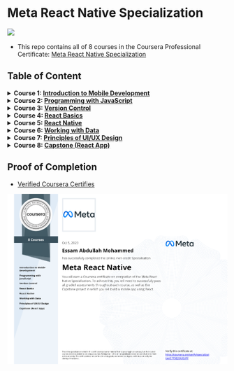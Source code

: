# Meta React Native Specialization

<img src="./logo.avif">

- This repo contains all of 8 courses in the Coursera Professional Certificate: [Meta React Native Specialization](https://www.coursera.org/specializations/meta-react-native)

## Table of Content

<details>
<summary><b>Course 1: </b><a href=""><b>Introduction to Mobile Development</b></a></summary>

  * Week 1: [Mobile Applications](https://github.com/x39OME/Meta-React-Native-Specialization/tree/main/1-%20Introduction%20to%20Mobile%20Development/Week%201%20-%20%20Mobile%20Applications)
  * Week 2: [Introduction to HTML and CSS](https://github.com/x39OME/Meta-React-Native-Specialization/tree/main/1-%20Introduction%20to%20Mobile%20Development/Week%202%20-%20%20Introduction%20to%20HTML%20and%20CSS)
  * Week 3: [React and React Native](https://github.com/x39OME/Meta-React-Native-Specialization/tree/main/1-%20Introduction%20to%20Mobile%20Development/Week%203%20-%20%20React%20and%20React%20Native)
  * Week 4: [Course summary and graded assessment](https://github.com/x39OME/Meta-React-Native-Specialization/tree/main/1-%20Introduction%20to%20Mobile%20Development/Week%204%20-%20Course%20summary%20and%20graded%20assessment)
</details>

<details>
<summary><b>Course 2: </b><a href="https://github.com/x39OME/Meta-Front-End-Developer-Professional-Certificate/tree/main/2%20-%20Programming%20with%20JavaScript"><b>Programming with JavaScript</b></a></summary>

  * Week 1: [Introduction to Javascript](https://github.com/x39OME/Meta-React-Native-Specialization/tree/main/2%20-%20Programming%20with%20JavaScript/Week%201%20-%20Introduction%20to%20Javascript)
  * Week 2: [The Building Blocks of a Program](https://github.com/x39OME/Meta-React-Native-Specialization/tree/main/2%20-%20Programming%20with%20JavaScript/Week%202%20-%20The%20Building%20Blocks%20of%20a%20Program)
  * Week 3: [Programming Paradigms](https://github.com/x39OME/Meta-React-Native-Specialization/tree/main/2%20-%20Programming%20with%20JavaScript/Week%203%20-%20Programming%20Paradigms)
  * Week 4: [Testing](https://github.com/x39OME/Meta-React-Native-Specialization/tree/main/2%20-%20Programming%20with%20JavaScript/Week%204%20-%20Testing)
  * Week 5: [End-of-Course Graded Assessment](https://github.com/x39OME/Meta-React-Native-Specialization/tree/main/2%20-%20Programming%20with%20JavaScript/Week%205%20-%20End-of-Course%20Graded%20Assessment)
</details>

<details>
<summary><b>Course 3: </b><a href="#"><b>Version Control</b></a></summary>

  * Week 1: [Software collaboration](https://github.com/x39OME/Meta-React-Native-Specialization/tree/main/3%20-%20Version%20Control/Week%201%20-%20Software%20collaboration)
  * Week 2: [Command Line](https://github.com/x39OME/Meta-React-Native-Specialization/tree/main/3%20-%20Version%20Control/Week%202%20-%20Command%20Line)
  * Week 3: [Working with Git](https://github.com/x39OME/Meta-React-Native-Specialization/tree/main/3%20-%20Version%20Control/Week%203%20-%20Working%20with%20Git)
  * Week 4: [Graded Assessment](https://github.com/x39OME/Meta-React-Native-Specialization/tree/main/3%20-%20Version%20Control/Week%204%20-%20Graded%20Assessment)
</details>


<details>
<summary><b>Course 4: </b><a href="#"><b>React Basics</b></a></summary>

  * Week 1: [React Components](https://github.com/x39OME/Meta-React-Native-Specialization/tree/main/4%20-%20React%20Basics/Week%201%20-%20React%20Components)
  * Week 2: [Data and State](https://github.com/x39OME/Meta-React-Native-Specialization/tree/main/4%20-%20React%20Basics/Week%202%20-%20Data%20and%20State)
  * Week 3: [Navigation, Updating and Assets in React.js](https://github.com/x39OME/Meta-React-Native-Specialization/tree/main/4%20-%20React%20Basics/Week%203%20-%20Navigation%2C%20Updating%20and%20Assets%20in%20React.js)
  * Week 4: [Your first React app](https://github.com/x39OME/Meta-React-Native-Specialization/tree/main/4%20-%20React%20Basics/Week%204%20-%20Your%20first%20React%20app/calculator-app)
</details>

<details>
<summary><b>Course 5: </b><a href="https://github.com/x39OME/Meta-React-Native-Specialization/tree/main/5%20-%20React%20Native"><b>React Native</b></a></summary>

  * Week 1: [Introduction to React Native](https://github.com/x39OME/Meta-React-Native-Specialization/tree/main/5%20-%20React%20Native/Week%201%20-%20Introduction%20to%20React%20Native)
  * Week 2: [Lists and Text Input in React Native](https://github.com/x39OME/Meta-React-Native-Specialization/tree/main/5%20-%20React%20Native/Week%202%20-%20Lists%20and%20Text%20Input%20in%20React%20Native)
  * Week 3: [Pressable, Images and Hooks in React Native](https://github.com/x39OME/Meta-React-Native-Specialization/tree/main/5%20-%20React%20Native/Week%203%20-%20Pressable%2C%20Images%20and%20Hooks%20in%20React%20Native)
  * Week 4: [React Navigation](https://github.com/x39OME/Meta-React-Native-Specialization/tree/main/5%20-%20React%20Native/Week%204%20-%20React%20Navigation)
  * Week 5: [Final project assessment](https://github.com/x39OME/Meta-React-Native-Specialization/tree/main/5%20-%20React%20Native/Week%205%20-%20Final%20project%20assessment)
</details>

<details>
<summary><b>Course 6: </b><a href="https://github.com/x39OME/Meta-React-Native-Specialization/tree/main/6%20-%20Working%20with%20Data"><b>Working with Data</b></a></summary>

  * Week 1: [Introduction to REST APIs](https://github.com/x39OME/Meta-React-Native-Specialization/tree/main/6%20-%20Working%20with%20Data/Week%201)
  * Week 2: [Interacting with REST APIs in React Native](https://github.com/x39OME/Meta-React-Native-Specialization/tree/main/6%20-%20Working%20with%20Data/Week%202)
  * Week 3: [Introduction to Databases & SQL](https://github.com/x39OME/Meta-React-Native-Specialization/tree/main/6%20-%20Working%20with%20Data/Week%203)
  * Week 4: [Data in React Native](https://github.com/x39OME/Meta-React-Native-Specialization/tree/main/6%20-%20Working%20with%20Data/Week%204)
  * Week 5: [Project assessment](https://github.com/x39OME/Meta-React-Native-Specialization/tree/main/6%20-%20Working%20with%20Data/Week%205)
</details>

<details>
<summary><b>Course 7: </b><a href=""><b>Principles of UI/UX Design</b></a></summary>

  * Week 1: [Introduction to UX and UI design](https://github.com/x39OME/Meta-React-Native-Specialization/tree/main/7%20-%20Principles%20of%20UX-UI%20Design/Week%201%20-%20Introduction%20to%20UX%20and%20UI%20design)
  * Week 2: [Evaluating interactive design](https://github.com/x39OME/Meta-React-Native-Specialization/tree/main/7%20-%20Principles%20of%20UX-UI%20Design/Week%202%20-%20Evaluating%20interactive%20design)
  * Week 3: [Applied Design Fundamentals](https://github.com/x39OME/Meta-React-Native-Specialization/tree/main/7%20-%20Principles%20of%20UX-UI%20Design/Week%203%20-%20Applied%20Design%20Fundamentals)
  * Week 4: [Designing your UI](https://github.com/x39OME/Meta-React-Native-Specialization/tree/main/7%20-%20Principles%20of%20UX-UI%20Design/Week%204%20-%20Designing%20your%20UI)
  * Week 5: [Course summary and final assessment](https://github.com/x39OME/Meta-React-Native-Specialization/tree/main/7%20-%20Principles%20of%20UX-UI%20Design/Week%205%20-%20Course%20summary%20and%20final%20assessment)
</details>

<details>
<summary><b>Course 8: </b><a href="https://github.com/x39OME/Meta-React-Native-Specialization/tree/main/8%20-%20Capstone%20(React%20App)"><b>Capstone (React App)</b></a></summary>

  * Week 1: [Starting the Project](https://github.com/x39OME/Meta-React-Native-Specialization/tree/main/8%20-%20Capstone%20(React%20App)/Week%201)
  * Week 2: [Project Functionality](https://github.com/x39OME/Meta-React-Native-Specialization/tree/main/8%20-%20Capstone%20(React%20App)/Week%202)
  * Week 3: [Project Assessment](https://github.com/x39OME/Meta-React-Native-Specialization/tree/main/8%20-%20Capstone%20(React%20App)/Week%203)
</details>



## Proof of Completion

- <a href=""> Verified Coursera Certifies</a>

<img src="./certificate.png" alt="certificate">
